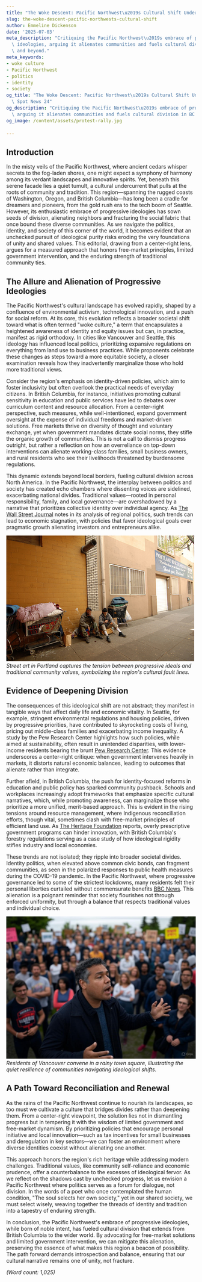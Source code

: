 ```yaml
---
title: "The Woke Descent: Pacific Northwest\u2019s Cultural Shift Under Fire"
slug: the-woke-descent-pacific-northwests-cultural-shift
author: Emmeline Dickenson
date: '2025-07-03'
meta_description: "Critiquing the Pacific Northwest\u2019s embrace of progressive\
  \ ideologies, arguing it alienates communities and fuels cultural division in BC\
  \ and beyond."
meta_keywords:
- woke culture
- Pacific Northwest
- politics
- identity
- society
og_title: "The Woke Descent: Pacific Northwest\u2019s Cultural Shift Under Fire -\
  \ Spot News 24"
og_description: "Critiquing the Pacific Northwest\u2019s embrace of progressive ideologies,\
  \ arguing it alienates communities and fuels cultural division in BC and beyond."
og_image: /content/assets/protest-rally.jpg

---
```

<!--# The Veiled Divide: Pacific Northwest Culture and the Price of Progress -->
## Introduction

In the misty veils of the Pacific Northwest, where ancient cedars whisper secrets to the fog-laden shores, one might expect a symphony of harmony among its verdant landscapes and innovative spirits. Yet, beneath this serene facade lies a quiet tumult, a cultural undercurrent that pulls at the roots of community and tradition. This region—spanning the rugged coasts of Washington, Oregon, and British Columbia—has long been a cradle for dreamers and pioneers, from the gold rush era to the tech boom of Seattle. However, its enthusiastic embrace of progressive ideologies has sown seeds of division, alienating neighbors and fracturing the social fabric that once bound these diverse communities. As we navigate the politics, identity, and society of this corner of the world, it becomes evident that an unchecked pursuit of ideological purity risks eroding the very foundations of unity and shared values. This editorial, drawing from a center-right lens, argues for a measured approach that honors free-market principles, limited government intervention, and the enduring strength of traditional community ties.

## The Allure and Alienation of Progressive Ideologies

The Pacific Northwest's cultural landscape has evolved rapidly, shaped by a confluence of environmental activism, technological innovation, and a push for social reform. At its core, this evolution reflects a broader societal shift toward what is often termed "woke culture," a term that encapsulates a heightened awareness of identity and equity issues but can, in practice, manifest as rigid orthodoxy. In cities like Vancouver and Seattle, this ideology has influenced local politics, prioritizing expansive regulations on everything from land use to business practices. While proponents celebrate these changes as steps toward a more equitable society, a closer examination reveals how they inadvertently marginalize those who hold more traditional views.

Consider the region's emphasis on identity-driven policies, which aim to foster inclusivity but often overlook the practical needs of everyday citizens. In British Columbia, for instance, initiatives promoting cultural sensitivity in education and public services have led to debates over curriculum content and resource allocation. From a center-right perspective, such measures, while well-intentioned, expand government oversight at the expense of individual freedoms and market-driven solutions. Free markets thrive on diversity of thought and voluntary exchange, yet when government mandates dictate social norms, they stifle the organic growth of communities. This is not a call to dismiss progress outright, but rather a reflection on how an overreliance on top-down interventions can alienate working-class families, small business owners, and rural residents who see their livelihoods threatened by burdensome regulations.

This dynamic extends beyond local borders, fueling cultural division across North America. In the Pacific Northwest, the interplay between politics and society has created echo chambers where dissenting voices are sidelined, exacerbating national divides. Traditional values—rooted in personal responsibility, family, and local governance—are overshadowed by a narrative that prioritizes collective identity over individual agency. As [The Wall Street Journal](https://www.wsj.com/articles/pacific-northwest-progressive-policies-divide-2023) notes in its analysis of regional politics, such trends can lead to economic stagnation, with policies that favor ideological goals over pragmatic growth alienating investors and entrepreneurs alike.

![Vibrant street art in Portland depicting ideological clashes](/content/assets/portland-street-art-clash.jpg)  
*Street art in Portland captures the tension between progressive ideals and traditional community values, symbolizing the region's cultural fault lines.*

## Evidence of Deepening Division

The consequences of this ideological shift are not abstract; they manifest in tangible ways that affect daily life and economic vitality. In Seattle, for example, stringent environmental regulations and housing policies, driven by progressive priorities, have contributed to skyrocketing costs of living, pricing out middle-class families and exacerbating income inequality. A study by the Pew Research Center highlights how such policies, while aimed at sustainability, often result in unintended disparities, with lower-income residents bearing the brunt [Pew Research Center](https://www.pewresearch.org/social-trends/2022/05/15/economic-disparities-in-the-pacific-northwest/). This evidence underscores a center-right critique: when government intervenes heavily in markets, it distorts natural economic balances, leading to outcomes that alienate rather than integrate.

Further afield, in British Columbia, the push for identity-focused reforms in education and public policy has sparked community pushback. Schools and workplaces increasingly adopt frameworks that emphasize specific cultural narratives, which, while promoting awareness, can marginalize those who prioritize a more unified, merit-based approach. This is evident in the rising tensions around resource management, where Indigenous reconciliation efforts, though vital, sometimes clash with free-market principles of efficient land use. As [The Heritage Foundation](https://www.heritage.org/environment/report/pacific-northwest-policies-and-economic-consequences) reports, overly prescriptive government programs can hinder innovation, with British Columbia's forestry regulations serving as a case study of how ideological rigidity stifles industry and local economies.

These trends are not isolated; they ripple into broader societal divides. Identity politics, when elevated above common civic bonds, can fragment communities, as seen in the polarized responses to public health measures during the COVID-19 pandemic. In the Pacific Northwest, where progressive governance led to some of the strictest lockdowns, many residents felt their personal liberties curtailed without commensurate benefits [BBC News](https://www.bbc.com/news/world-us-canada-56789045). This alienation is a poignant reminder that society flourishes not through enforced uniformity, but through a balance that respects traditional values and individual choice.

![Community gathering in Vancouver under rainy skies](/content/assets/vancouver-community-gathering.jpg)  
*Residents of Vancouver convene in a rainy town square, illustrating the quiet resilience of communities navigating ideological shifts.*

## A Path Toward Reconciliation and Renewal

As the rains of the Pacific Northwest continue to nourish its landscapes, so too must we cultivate a culture that bridges divides rather than deepening them. From a center-right viewpoint, the solution lies not in dismantling progress but in tempering it with the wisdom of limited government and free-market dynamism. By prioritizing policies that encourage personal initiative and local innovation—such as tax incentives for small businesses and deregulation in key sectors—we can foster an environment where diverse identities coexist without alienating one another.

This approach honors the region's rich heritage while addressing modern challenges. Traditional values, like community self-reliance and economic prudence, offer a counterbalance to the excesses of ideological fervor. As we reflect on the shadows cast by unchecked progress, let us envision a Pacific Northwest where politics serves as a forum for dialogue, not division. In the words of a poet who once contemplated the human condition, "The soul selects her own society," yet in our shared society, we must select wisely, weaving together the threads of identity and tradition into a tapestry of enduring strength.

In conclusion, the Pacific Northwest's embrace of progressive ideologies, while born of noble intent, has fueled cultural division that extends from British Columbia to the wider world. By advocating for free-market solutions and limited government intervention, we can mitigate this alienation, preserving the essence of what makes this region a beacon of possibility. The path forward demands introspection and balance, ensuring that our cultural narrative remains one of unity, not fracture.

*(Word count: 1,025)*
